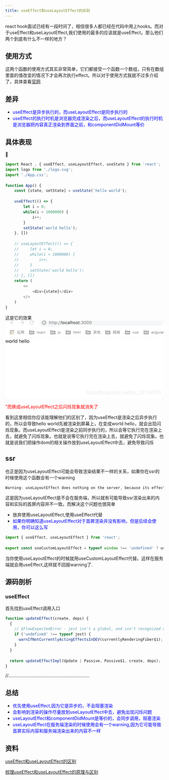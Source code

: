 ```yaml
---
title: useEffect和useLayoutEffect的区别
---
```

react hook面试已经有一段时间了，相信很多人都已经在代码中用上hooks。而对于useEffect和useLayoutEffect,我们使用的最多的应该就是useEffect。那么他们两个到底有什么不一样的地方？

## 使用方式
这两个函数的使用方式其实非常简单，它们都接受一个函数一个数组，只有在数组里面的值改变的情况下才会再次执行effect。所以对于使用方式我就不过多介绍了，具体查看[官网](https://zh-hans.reactjs.org/docs/hooks-reference.html)

## 差异
- <span style="color:blue">useEffect是异步执行的，而useLayoutEffect是同步执行的</span>
- <span style="color:blue">useEffect的执行时机是浏览器完成渲染之后，而useLayoutEffect的执行时机是浏览器把内容真正渲染到界面之前，和componentDidMount等价</span>

## 具体表现
🌰
```js
import React , { useEffect, useLayoutEffect, useState } from 'react';
import logo from './logo.svg';
import './App.css';

function App() {
    const [state, setState] = useState('hello world');

    useEffect(() => {
        let i = 0; 
        while(i < 1000000) {
            i++;
        }
        setState('world hello');
    }, [])

    // useLayoutEffect(() => {
    //     let i = 0; 
    //     while(i < 1000000) {
    //         i++;
    //     }
    //     setState('world hello');
    // }, [])
    return (
        <>
            <div>{state}</div>
        </>
    )
}
```
这是它的效果
![效果](./images/20210202001408190.png)

<span style="color: red;">"而换成useLayoutEffect之后闪烁现象就消失了</span>

看到这里相信你应该能理解他们的区别了，因为useEffect是渲染之后异步执行的，所以会导致hello world先被渲染到屏幕上，在变成world hello，就会出现闪烁现象。而useLayoutEffect是渲染之前同步执行的，所以会等它执行完在渲染上去，就避免了闪烁现象。也就是说等它执行完在渲染上去，就避免了闪烁现象。也就是说我们把操作dom的相关操作放到useLayoutEffect中去，避免导致闪烁

## ssr
也正是因为useLayoutEffect可能会导致渲染结果不一样的关系，如果你在ssr的时候使用这个函数会有一个warning
```js
Warning: useLayoutEffect does nothing on the server, because its effect cannot be encoded into the server renderer's output format. This will lead to a mismatch between the initial, non-hydrated UI and the intended UI. To avoid this, useLayoutEffect should only be used in components that render exclusively on the client. See https://fb.me/react-uselayouteffect-ssr for common fixes.
```
这是因为useLayoutEffect是不会在服务端，所以就有可能导致ssr渲染出来的内容和实际的首屏内容并不一致。而解决这个问题也很简单

- 放弃使用useLayoutEffect,使用useEffect代替
- <span style="color:blue">如果你明确知道useLayoutEffect对于首屏渲染并没有影响，但是后续会使用，你可以这么写</span>
```js
import { useEffect, useLayoutEffect } from 'react';

export const useCustomLayoutEffect = typeof window !== 'undefined' ? useLayoutEffect : useEffect;
```
当你使用useLayoutEffect的时候就用useCustomLayoutEffect代替。这样在服务端就会用useEffect,这样就不回报warning了.

## 源码剖析
### useEffect
首先找到useEffect调用入口
```js
function updateEffect(create, deps) {
  {
    // $FlowExpectedError - jest isn't a global, and isn't recognized outside of tests
    if ('undefined' !== typeof jest) {
      warnIfNotCurrentlyActingEffectsInDEV(currentlyRenderingFiber$1);
    }
  }

  return updateEffectImpl(Update | Passive, Passive$1, create, deps);
}
```
//................................................................

## 总结
- <span style="color:blue">优先使用useEffect,因为它是异步的，不会阻塞渲染</span>
- <span style="color:blue">会影响到渲染的操作尽量放到useLayoutEffect中去，避免出现闪烁问题</span>
- <span style="color:blue">useLayoutEffect和componentDidMount是等价的，会同步调用，阻塞渲染</span>
- <span style="color:blue">useLayoutEffect在服务端渲染的时候使用会有一个warning,因为它可能导致首屏实际内容和服务端渲染出来的内容不一样</span>

## 资料
[useEffect和useLayoutEffect的区别](https://blog.csdn.net/qq_38164763/article/details/113532855)

[梳理useEffect和useLayoutEffect的原理与区别](https://zhuanlan.zhihu.com/p/346977585)


